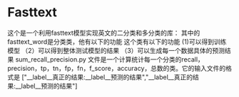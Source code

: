 # Fasttext
这个是一个利用fasttext模型实现英文的二分类和多分类的库：
其中的fasttext_word是分类类，他有以下的功能
这个类有以下的功能
(1)可以得到训练模型
（2）可以得到整体测试模型的结果
（3）可以生成每一个数据具体的预测结果
sum_recall_precision.py 文件是一个计算统计每一个分类的recall，precision，tp，tn，fp，fn，f_score，accuracy，总数的类。它的输入文件的格式是
["__label__真正的结果:__label__预测的结果","__label__真正的结果:__label__预测的结果"]
